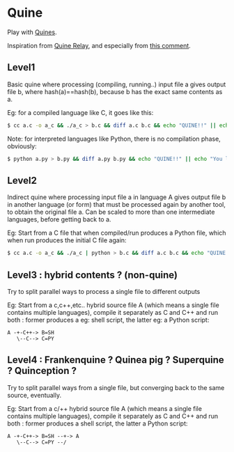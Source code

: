 # Quine
Play with [Quines](https://en.wikipedia.org/wiki/Quine_(computing)).

Inspiration from [Quine Relay](https://github.com/mame/quine-relay), and especially from [this comment](https://github.com/mame/quine-relay/issues/11#issuecomment-679251077).

## Level1
Basic quine where processing (compiling, running..) input file a gives output file b,
where hash(a)==hash(b), because b has the exact same contents as a.

Eg: for a compiled language like C, it goes like this:

```sh
$ cc a.c -o a_c && ./a_c > b.c && diff a.c b.c && echo "QUINE!!" || echo "You lose"
```

Note: for interpreted languages like Python, there is no compilation phase, obviously:

```sh
$ python a.py > b.py && diff a.py b.py && echo "QUINE!!" || echo "You lose"
```

## Level2
Indirect quine where processing input file a in language A gives output file b in another language (or form)
that must be processed again by another tool, to obtain the original file a.
Can be scaled to more than one intermediate languages, before getting back to a.

Eg: Start from a C file that when compiled/run produces a Python file,
which when run produces the initial C file again:

```sh
$ cc a.c -o a_c && ./a_c | python > b.c && diff a.c b.c && echo "QUINE!!" || echo "You lose"
```

## Level3 : hybrid contents ? (non-quine)
Try to split parallel ways to process a single file to different outputs

Eg: Start from a c,c++,etc.. hybrid source file A (which means a single file contains multiple languages),
compile it separately as C and C++ and run both : former produces a eg: shell script, the latter eg: a Python script:

```
A -+-C++-> B=SH
   \--C--> C=PY
```

## Level4 : Frankenquine ? Quinea pig ? Superquine ? Quinception ?
Try to split parallel ways from a single file, but converging back to the same source,
eventually.

Eg: Start from a c/++ hybrid source file A (which means a single file contains multiple languages),
compile it separately as C and C++ and run both : former produces a shell script, the latter a Python script:

```
A -+-C++-> B=SH --+-> A
   \--C--> C=PY --/
```
